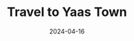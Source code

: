 ---
title: "Travel to Yaas Town"
date: 2024-04-16
resources:
  - src: 53c20aa7-60f1-43e8-983c-f440541fb044_1_105_c.jpeg
    params:
      cover: true
---